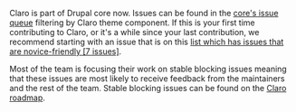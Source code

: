 Claro is part of Drupal core now. Issues can be found in the [core's issue queue](https://www.drupal.org/project/issues/drupal?component=Claro+theme) filtering by Claro theme component. If this is your first time contributing to Claro, or it's a while since your last contribution, we recommend starting with an issue that is on this [list which has issues that are novice-friendly \[7 issues\]](https://www.drupal.org/project/issues/search/drupal?project%5Fissue%5Ffollowers=&status%5B%5D=Open&component%5B%5D=Claro+theme&issue%5Ftags%5Fop=%3D&issue%5Ftags=Novice).

Most of the team is focusing their work on stable blocking issues meaning that these issues are most likely to receive feedback from the maintainers and the rest of the team. Stable blocking issues can be found on the [Claro roadmap](https://www.drupal.org/project/drupal/issues/3066007).